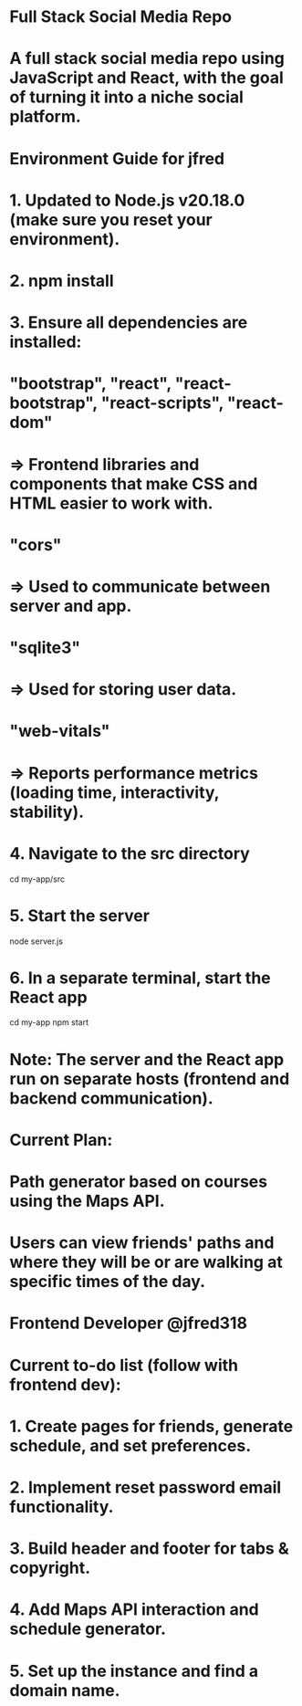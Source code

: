 # Full Stack Social Media Repo

# A full stack social media repo using JavaScript and React, with the goal of turning it into a niche social platform.

# Environment Guide for jfred

# 1. Updated to Node.js v20.18.0 (make sure you reset your environment).

# 2. npm install

# 3. Ensure all dependencies are installed:
#   "bootstrap", "react", "react-bootstrap", "react-scripts", "react-dom"
#     => Frontend libraries and components that make CSS and HTML easier to work with.
#   "cors" 
#     => Used to communicate between server and app.
#   "sqlite3"
#     => Used for storing user data.
#   "web-vitals"
#     => Reports performance metrics (loading time, interactivity, stability).

# 4. Navigate to the src directory
cd my-app/src

# 5. Start the server
node server.js

# 6. In a separate terminal, start the React app
cd my-app
npm start

# Note: The server and the React app run on separate hosts (frontend and backend communication).

# Current Plan:
# Path generator based on courses using the Maps API.
# Users can view friends' paths and where they will be or are walking at specific times of the day.

# Frontend Developer @jfred318

# Current to-do list (follow with frontend dev):
# 1. Create pages for friends, generate schedule, and set preferences.
# 2. Implement reset password email functionality.
# 3. Build header and footer for tabs & copyright.
# 4. Add Maps API interaction and schedule generator.
# 5. Set up the instance and find a domain name.
